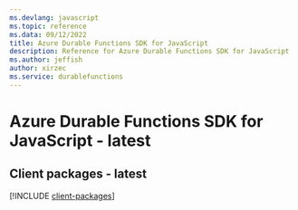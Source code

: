 ```yaml
---
ms.devlang: javascript
ms.topic: reference
ms.data: 09/12/2022
title: Azure Durable Functions SDK for JavaScript
description: Reference for Azure Durable Functions SDK for JavaScript
ms.author: jeffish
author: xirzec
ms.service: durablefunctions
---
```

# Azure Durable Functions SDK for JavaScript - latest

## Client packages - latest
[!INCLUDE [client-packages](durable-functions-client-index.md)]